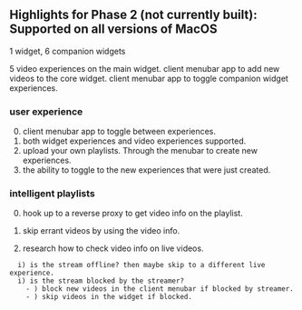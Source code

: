 ## Highlights for Phase 2 (not currently built): Supported on all versions of MacOS

1 widget, 6 companion widgets

5 video experiences on the main widget.
client menubar app to add new videos to the core widget.
client menubar app to toggle companion widget experiences.

### user experience
0) client menubar app to toggle between experiences.
1) both widget experiences and video experiences supported.
2) upload your own playlists. Through the menubar to create new experiences.
3) the ability to toggle to the new experiences that were just created.

### intelligent playlists
0) hook up to a reverse proxy to get video info on the playlist.
1) skip errant videos by using the video info.

2) research how to check video info on live videos.
```
  i) is the stream offline? then maybe skip to a different live experience.
  i) is the stream blocked by the streamer? 
    - ) block new videos in the client menubar if blocked by streamer.
    - ) skip videos in the widget if blocked. 
```
